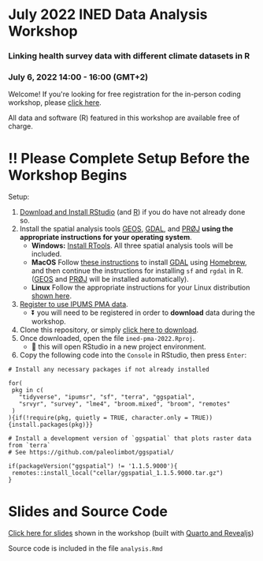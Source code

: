 # July 2022 INED Data Analysis Workshop 
### Linking health survey data with different climate datasets in R 
### July 6, 2022 14:00 - 16:00 (GMT+2)

Welcome! If you're looking for free registration for the in-person coding workshop, please [click here](https://www.ined.fr/en/news/scientific-meetings/seminaries-colloque-ined/population-environment-health-connecting-pixels/).

All data and software (R) featured in this workshop are available free of charge.

# 	:bangbang: Please Complete Setup Before the Workshop Begins

Setup: 

  1. [Download and Install RStudio](https://www.rstudio.com/products/rstudio/download/#download) (and [R](https://cran.r-project.org/)) if you do have not already done so.
  2. Install the spatial analysis tools [GEOS](https://libgeos.org/), [GDAL](http://www.gdal.org/), and [PRØJ](http://proj.org/) **using the appropriate instructions for your operating system**.
      - **Windows:** [Install RTools](https://cran.r-project.org/bin/windows/Rtools/). All three spatial analysis tools will be included.
      - **MacOS** Follow [these instructions](https://r-spatial.github.io/sf/index.html#macos) to install [GDAL](http://www.gdal.org/) using [Homebrew](https://brew.sh/), and then continue the instructions for installing `sf` and `rgdal` in R. ([GEOS](https://libgeos.org/) and [PRØJ](http://proj.org/) will be installed automatically).
      - **Linux** Follow the appropriate instructions for your Linux distribution [shown here](https://r-spatial.github.io/sf/index.html#linux).
  3. [Register to use IPUMS PMA data](https://pma.ipums.org/pma/register.shtml).
      - :arrow_double_down:	you will need to be registered in order to **download** data during the workshop.
  4. Clone this repository, or simply [click here to download](https://github.com/matt-gunther/ined-pma-2022/archive/refs/heads/main.zip).
  5. Once downloaded, open the file `ined-pma-2022.Rproj`.
      - :rocket: this will open RStudio in a new project environment.
  6. Copy the following code into the `Console` in RStudio, then press `Enter`:
  
 ```
# Install any necessary packages if not already installed 

for(
  pkg in c(
    "tidyverse", "ipumsr", "sf", "terra", "ggspatial",
    "srvyr", "survey", "lme4", "broom.mixed", "broom", "remotes"
  )
){if(!require(pkg, quietly = TRUE, character.only = TRUE)){install.packages(pkg)}}

# Install a development version of `ggspatial` that plots raster data from `terra`
# See https://github.com/paleolimbot/ggspatial/

if(packageVersion("ggspatial") != '1.1.5.9000'){
  remotes::install_local("cellar/ggspatial_1.1.5.9000.tar.gz")
}
 ```
  

# Slides and Source Code

[Click here for slides](https://matt-gunther.github.io/ined-pma-2022/slides.html) shown in the workshop (built with [Quarto and Revealjs](https://quarto.org/docs/presentations/revealjs/))

Source code is included in the file `analysis.Rmd`
